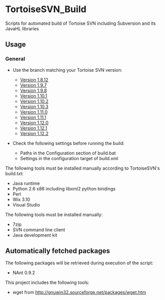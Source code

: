 # TortoiseSVN_Build
Scripts for automated build of Tortoise SVN including Subversion and its JavaHL libraries

## Usage
### General
- Use the branch matching your Tortoise SVN version:
  - [Version 1.8.12](https://github.com/ContextQuickie/TortoiseSVN_Build/tree/version-1.8.12)
  - [Version 1.9.7](https://github.com/ContextQuickie/TortoiseSVN_Build/tree/version-1.9.7)
  - [Version 1.9.8](https://github.com/ContextQuickie/TortoiseSVN_Build/tree/version-1.9.8)
  - [Version 1.10.1](https://github.com/ContextQuickie/TortoiseSVN_Build/tree/version-1.10.1)
  - [Version 1.10.2](https://github.com/ContextQuickie/TortoiseSVN_Build/tree/version-1.10.2)
  - [Version 1.10.3](https://github.com/ContextQuickie/TortoiseSVN_Build/tree/version-1.10.3)
  - [Version 1.11.0](https://github.com/ContextQuickie/TortoiseSVN_Build/tree/version-1.11.0)
  - [Version 1.11.1](https://github.com/ContextQuickie/TortoiseSVN_Build/tree/version-1.11.1)
  - [Version 1.12.0](https://github.com/ContextQuickie/TortoiseSVN_Build/tree/version-1.12.0)
  - [Version 1.12.1](https://github.com/ContextQuickie/TortoiseSVN_Build/tree/version-1.12.1)
  - [Version 1.12.2](https://github.com/ContextQuickie/TortoiseSVN_Build/tree/version-1.12.2)

- Check the following settings before running the build:
  - Paths in the Configuration section of build.bat
  - Settings in the configuration target of build.xml

The following tools must be installed manually according to TortoiseSVN's build.txt:
- Java runtime
- Python 2.6 x86 including libxml2 python bindings
- Perl
- Wix 3.10
- Visual Studio

The following tools must be installed manually:
- 7zip
- SVN command line client
- Java development kit

## Automatically fetched packages
The following packages will be retrieved during execution of the script:
- NAnt 0.9.2

This project includes the following tools:
- wget from http://gnuwin32.sourceforge.net/packages/wget.htm

